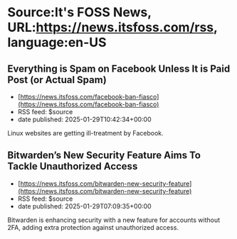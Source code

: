 # Source:It's FOSS News, URL:https://news.itsfoss.com/rss, language:en-US

## Everything is Spam on Facebook Unless It is Paid Post (or Actual Spam)
 - [https://news.itsfoss.com/facebook-ban-fiasco](https://news.itsfoss.com/facebook-ban-fiasco)
 - RSS feed: $source
 - date published: 2025-01-29T10:42:34+00:00

Linux websites are getting ill-treatment by Facebook.

## Bitwarden’s New Security Feature Aims To Tackle Unauthorized Access
 - [https://news.itsfoss.com/bitwarden-new-security-feature](https://news.itsfoss.com/bitwarden-new-security-feature)
 - RSS feed: $source
 - date published: 2025-01-29T07:09:35+00:00

Bitwarden is enhancing security with a new feature for accounts without 2FA, adding extra protection against unauthorized access.

